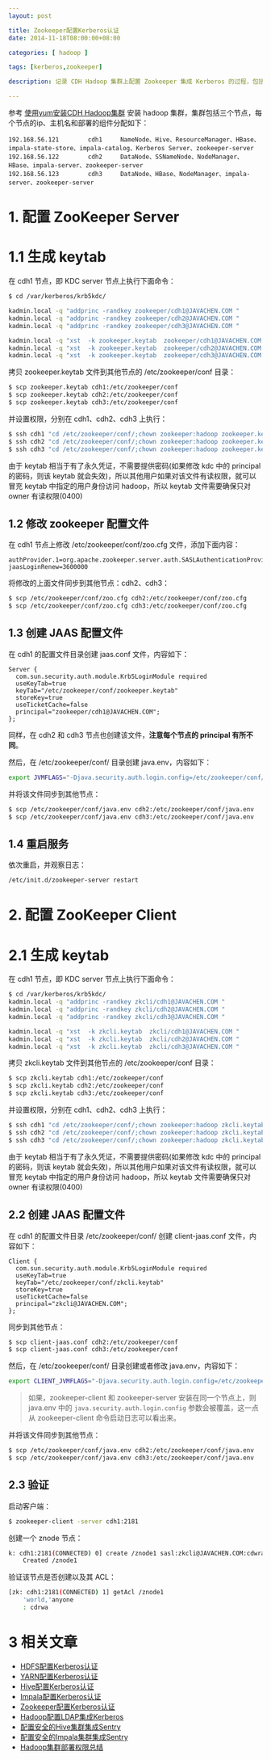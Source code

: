 ```yaml
---
layout: post

title: Zookeeper配置Kerberos认证
date: 2014-11-18T08:00:00+08:00

categories: [ hadoop ]

tags: [kerberos,zookeeper]

description: 记录 CDH Hadoop 集群上配置 Zookeeper 集成 Kerberos 的过程，包括 Kerberos 的安装和 Zookeeper 相关配置修改说明。

---
```


参考 [使用yum安装CDH Hadoop集群](/2013/04/06/install-cloudera-cdh-by-yum) 安装 hadoop 集群，集群包括三个节点，每个节点的ip、主机名和部署的组件分配如下：

~~~
192.168.56.121        cdh1     NameNode、Hive、ResourceManager、HBase、impala-state-store、impala-catalog、Kerberos Server、zookeeper-server
192.168.56.122        cdh2     DataNode、SSNameNode、NodeManager、HBase、impala-server、zookeeper-server
192.168.56.123        cdh3     DataNode、HBase、NodeManager、impala-server、zookeeper-server
~~~

# 1. 配置 ZooKeeper Server

# 1.1 生成 keytab

在 cdh1 节点，即 KDC server 节点上执行下面命令：

~~~bash
$ cd /var/kerberos/krb5kdc/

kadmin.local -q "addprinc -randkey zookeeper/cdh1@JAVACHEN.COM "
kadmin.local -q "addprinc -randkey zookeeper/cdh2@JAVACHEN.COM "
kadmin.local -q "addprinc -randkey zookeeper/cdh3@JAVACHEN.COM "

kadmin.local -q "xst  -k zookeeper.keytab  zookeeper/cdh1@JAVACHEN.COM "
kadmin.local -q "xst  -k zookeeper.keytab  zookeeper/cdh2@JAVACHEN.COM "
kadmin.local -q "xst  -k zookeeper.keytab  zookeeper/cdh3@JAVACHEN.COM "
~~~

拷贝 zookeeper.keytab 文件到其他节点的 /etc/zookeeper/conf 目录：

~~~bash
$ scp zookeeper.keytab cdh1:/etc/zookeeper/conf
$ scp zookeeper.keytab cdh2:/etc/zookeeper/conf
$ scp zookeeper.keytab cdh3:/etc/zookeeper/conf
~~~

并设置权限，分别在 cdh1、cdh2、cdh3 上执行：

~~~bash
$ ssh cdh1 "cd /etc/zookeeper/conf/;chown zookeeper:hadoop zookeeper.keytab ;chmod 400 *.keytab"
$ ssh cdh2 "cd /etc/zookeeper/conf/;chown zookeeper:hadoop zookeeper.keytab ;chmod 400 *.keytab"
$ ssh cdh3 "cd /etc/zookeeper/conf/;chown zookeeper:hadoop zookeeper.keytab ;chmod 400 *.keytab"
~~~

由于 keytab 相当于有了永久凭证，不需要提供密码(如果修改 kdc 中的 principal 的密码，则该 keytab 就会失效)，所以其他用户如果对该文件有读权限，就可以冒充 keytab 中指定的用户身份访问 hadoop，所以 keytab 文件需要确保只对 owner 有读权限(0400)

## 1.2 修改 zookeeper 配置文件

在 cdh1 节点上修改 /etc/zookeeper/conf/zoo.cfg 文件，添加下面内容：

~~~properties
authProvider.1=org.apache.zookeeper.server.auth.SASLAuthenticationProvider
jaasLoginRenew=3600000
~~~

将修改的上面文件同步到其他节点：cdh2、cdh3：

~~~bash
$ scp /etc/zookeeper/conf/zoo.cfg cdh2:/etc/zookeeper/conf/zoo.cfg
$ scp /etc/zookeeper/conf/zoo.cfg cdh3:/etc/zookeeper/conf/zoo.cfg
~~~

## 1.3 创建 JAAS 配置文件

在 cdh1 的配置文件目录创建 jaas.conf 文件，内容如下：

~~~
Server {
  com.sun.security.auth.module.Krb5LoginModule required
  useKeyTab=true
  keyTab="/etc/zookeeper/conf/zookeeper.keytab"
  storeKey=true
  useTicketCache=false
  principal="zookeeper/cdh1@JAVACHEN.COM";
};
~~~

同样，在 cdh2 和 cdh3 节点也创建该文件，**注意每个节点的 principal 有所不同**。

然后，在 /etc/zookeeper/conf/ 目录创建 java.env，内容如下：

~~~bash
export JVMFLAGS="-Djava.security.auth.login.config=/etc/zookeeper/conf/jaas.conf"
~~~

并将该文件同步到其他节点：

~~~bash
$ scp /etc/zookeeper/conf/java.env cdh2:/etc/zookeeper/conf/java.env
$ scp /etc/zookeeper/conf/java.env cdh3:/etc/zookeeper/conf/java.env
~~~

## 1.4 重启服务

依次重启，并观察日志：

~~~bash
/etc/init.d/zookeeper-server restart
~~~

# 2. 配置 ZooKeeper Client

# 2.1 生成 keytab

在 cdh1 节点，即 KDC server 节点上执行下面命令：

~~~bash
$ cd /var/kerberos/krb5kdc/
kadmin.local -q "addprinc -randkey zkcli/cdh1@JAVACHEN.COM "
kadmin.local -q "addprinc -randkey zkcli/cdh2@JAVACHEN.COM "
kadmin.local -q "addprinc -randkey zkcli/cdh3@JAVACHEN.COM "

kadmin.local -q "xst  -k zkcli.keytab  zkcli/cdh1@JAVACHEN.COM "
kadmin.local -q "xst  -k zkcli.keytab  zkcli/cdh2@JAVACHEN.COM "
kadmin.local -q "xst  -k zkcli.keytab  zkcli/cdh3@JAVACHEN.COM "
~~~

拷贝 zkcli.keytab 文件到其他节点的 /etc/zookeeper/conf 目录：

~~~bash
$ scp zkcli.keytab cdh1:/etc/zookeeper/conf
$ scp zkcli.keytab cdh2:/etc/zookeeper/conf
$ scp zkcli.keytab cdh3:/etc/zookeeper/conf
~~~

并设置权限，分别在 cdh1、cdh2、cdh3 上执行：

~~~bash
$ ssh cdh1 "cd /etc/zookeeper/conf/;chown zookeeper:hadoop zkcli.keytab ;chmod 400 *.keytab"
$ ssh cdh2 "cd /etc/zookeeper/conf/;chown zookeeper:hadoop zkcli.keytab ;chmod 400 *.keytab"
$ ssh cdh3 "cd /etc/zookeeper/conf/;chown zookeeper:hadoop zkcli.keytab ;chmod 400 *.keytab"
~~~

由于 keytab 相当于有了永久凭证，不需要提供密码(如果修改 kdc 中的 principal 的密码，则该 keytab 就会失效)，所以其他用户如果对该文件有读权限，就可以冒充 keytab 中指定的用户身份访问 hadoop，所以 keytab 文件需要确保只对 owner 有读权限(0400)

## 2.2 创建 JAAS 配置文件

在 cdh1 的配置文件目录 /etc/zookeeper/conf/ 创建 client-jaas.conf 文件，内容如下：

~~~
Client {
  com.sun.security.auth.module.Krb5LoginModule required
  useKeyTab=true
  keyTab="/etc/zookeeper/conf/zkcli.keytab"
  storeKey=true
  useTicketCache=false
  principal="zkcli@JAVACHEN.COM";
};
~~~

同步到其他节点：

~~~bash
$ scp client-jaas.conf cdh2:/etc/zookeeper/conf
$ scp client-jaas.conf cdh3:/etc/zookeeper/conf
~~~

然后，在 /etc/zookeeper/conf/ 目录创建或者修改  java.env，内容如下：

~~~bash
export CLIENT_JVMFLAGS="-Djava.security.auth.login.config=/etc/zookeeper/conf/client-jaas.conf"
~~~

> 如果，zookeeper-client 和 zookeeper-server 安装在同一个节点上，则 java.env 中的 `java.security.auth.login.config` 参数会被覆盖，这一点从 zookeeper-client 命令启动日志可以看出来。

并将该文件同步到其他节点：

~~~bash
$ scp /etc/zookeeper/conf/java.env cdh2:/etc/zookeeper/conf/java.env
$ scp /etc/zookeeper/conf/java.env cdh3:/etc/zookeeper/conf/java.env
~~~

## 2.3 验证

启动客户端：

~~~bash
$ zookeeper-client -server cdh1:2181
~~~

创建一个 znode 节点：

~~~bash
k: cdh1:2181(CONNECTED) 0] create /znode1 sasl:zkcli@JAVACHEN.COM:cdwra
    Created /znode1
~~~

验证该节点是否创建以及其 ACL：

~~~bash
[zk: cdh1:2181(CONNECTED) 1] getAcl /znode1
    'world,'anyone
    : cdrwa
~~~

# 3 相关文章

 - [HDFS配置Kerberos认证](/2014/11/04/config-kerberos-in-cdh-hdfs)
 - [YARN配置Kerberos认证](/2014/11/05/config-kerberos-in-cdh-yarn)
 - [Hive配置Kerberos认证](/2014/11/06/config-kerberos-in-cdh-hive)
 - [Impala配置Kerberos认证](/2014/11/06/config-kerberos-in-cdh-impala)
 - [Zookeeper配置Kerberos认证](/2014/11/18/config-kerberos-in-cdh-zookeeper.)
 - [Hadoop配置LDAP集成Kerberos](/2014/11/12/config-ldap-with-kerberos-in-cdh-hadoop)
 - [配置安全的Hive集群集成Sentry](/2014/11/14/config-secured-hive-with-sentry)
 - [配置安全的Impala集群集成Sentry](/2014/11/14/config-secured-impala-with-sentry)
 - [Hadoop集群部署权限总结](/2014/11/25/quikstart-for-config-kerberos-ldap-and-sentry-in-hadoop)

